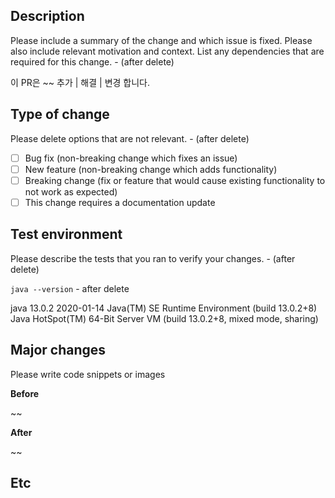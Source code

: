 ## Description

Please include a summary of the change and which issue is fixed. Please also include relevant motivation and context. List any dependencies that are required for this change. - (after delete)

이 PR은 ~~ 추가 | 해결 | 변경 합니다.

## Type of change

Please delete options that are not relevant. - (after delete)

- [ ] Bug fix (non-breaking change which fixes an issue)
- [ ] New feature (non-breaking change which adds functionality)
- [ ] Breaking change (fix or feature that would cause existing functionality to not work as expected)
- [ ] This change requires a documentation update

## Test environment

Please describe the tests that you ran to verify your changes. - (after delete)

`java --version` - after delete

java 13.0.2 2020-01-14
Java(TM) SE Runtime Environment (build 13.0.2+8)
Java HotSpot(TM) 64-Bit Server VM (build 13.0.2+8, mixed mode, sharing)

## Major changes

Please write code snippets or images

**Before**

~~

**After**

~~

## Etc
